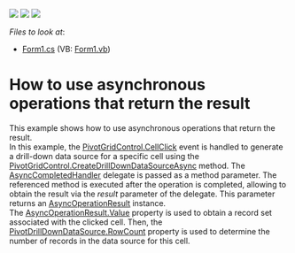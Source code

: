 <!-- default badges list -->
![](https://img.shields.io/endpoint?url=https://codecentral.devexpress.com/api/v1/VersionRange/128582675/13.1.4%2B)
[![](https://img.shields.io/badge/Open_in_DevExpress_Support_Center-FF7200?style=flat-square&logo=DevExpress&logoColor=white)](https://supportcenter.devexpress.com/ticket/details/E4567)
[![](https://img.shields.io/badge/📖_How_to_use_DevExpress_Examples-e9f6fc?style=flat-square)](https://docs.devexpress.com/GeneralInformation/403183)
<!-- default badges end -->
<!-- default file list -->
*Files to look at*:

* [Form1.cs](./CS/XtraPivotGrid_CreateDrillDownDataSourceAsync/Form1.cs) (VB: [Form1.vb](./VB/XtraPivotGrid_CreateDrillDownDataSourceAsync/Form1.vb))
<!-- default file list end -->
# How to use asynchronous operations that return the result


<p>This example shows how to use asynchronous operations that return the result. <br />
In this example, the <a href="http://documentation.devexpress.com/#WPF/DevExpressXpfPivotGridPivotGridControl_CellClicktopic"><u>PivotGridControl.CellClick</u></a> event is handled to generate a drill-down data source for a specific cell using the <a href="http://documentation.devexpress.com/#WPF/DevExpressXpfPivotGridPivotGridControl_CreateDrillDownDataSourceAsynctopic"><u>PivotGridControl.CreateDrillDownDataSourceAsync</u></a> method. The <a href="http://documentation.devexpress.com/#WPF/DevExpressXpfPivotGridAsyncCompletedHandlertopic"><u>AsyncCompletedHandler</u></a> delegate is passed as a method parameter. The referenced method is executed after the operation is completed, allowing to obtain the result via the <i>result</i> parameter of the delegate. This parameter returns an <a href="http://documentation.devexpress.com/#WPF/DevExpressXpfPivotGridAsyncOperationResultMembersTopicAll"><u>AsyncOperationResult</u></a> instance.<br />
The <a href="http://documentation.devexpress.com/#WPF/DevExpressXpfPivotGridAsyncOperationResult_Valuetopic"><u>AsyncOperationResult.Value</u></a> property is used to obtain a record set associated with the clicked cell. Then, the <a href="http://documentation.devexpress.com/#WPF/DevExpressXpfPivotGridPivotDrillDownDataSource_RowCounttopic"><u>PivotDrillDownDataSource.RowCount</u></a> property is used to determine the number of records in the data source for this cell.</p>

<br/>


